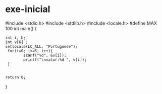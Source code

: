 # exe-inicial
#include <stdio.h>
#include <stdlib.h>
#include <locale.h>
#define MAX 100
int main()
{

    int i, b;
    int v[6] ; 
    setlocale(LC_ALL, "Portuguese");
     for(i=0; i<=5; i++){
            scanf("%d", &v[i]);
            printf("\nvalor:%d ", v[i]);
     }
     
    
    return 0;
}
